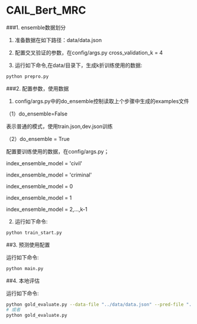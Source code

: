 # CAIL_Bert_MRC

###1. ensemble数据划分

1. 准备数据在如下路径：data/data.json

2. 配置交叉验证的参数，在config/args.py
cross_validation_k = 4

3. 运行如下命令,在data/目录下，生成k折训练使用的数据:
```bash
python prepro.py
```

###2. 配置参数，使用数据
1. config/args.py中的do_ensemble控制读取上个步骤中生成的examples文件

（1）do_ensemble=False

表示普通的模式，使用train.json,dev.json训练

（2）do_ensemble = True

配置要训练使用的数据，在config/args.py；

index_ensemble_model = 'civil'

index_ensemble_model = 'criminal'

index_ensemble_model = 0

index_ensemble_model = 1

index_ensemble_model = 2,...,k-1

2. 运行如下命令:
```bash
python train_start.py
```

##3. 预测使用配置

运行如下命令:
```bash
python main.py
```

##4. 本地评估

运行如下命令:
```bash
python gold_evaluate.py --data-file "../data/data.json" --pred-file "../result/result.json"
# 或者
python gold_evaluate.py
```



